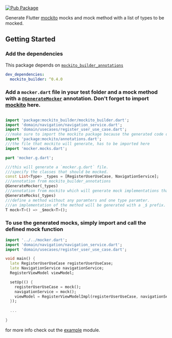[![Pub Package](https://img.shields.io/pub/v/mockito_builder.svg)](https://pub.dev/packages/mockito_builder)

Generate Flutter [mockito](https://pub.dev/packages/mockito) mocks and mock method with a list of types to be mocked.

## Getting Started

### Add the dependencies
This package depends on [`mockito_builder_annotations`](https://pub.dev/packages/mockito_builder_annotations)

```yaml
dev_dependencies:
  mockito_builder: ^0.4.0

```

### Add a `mocker.dart` file in your test folder and a mock method with a [`@GenerateMocker`](https://pub.dev/packages/mocktio_builder_annotations) annotation. Don't forget to import [mockito](https://pub.dev/packages/mockito) here.


```dart

import 'package:mockito_builder/mockito_builder.dart';
import 'domain/navigation/navigation_service.dart';
import 'domain/usecases/register_user_use_case.dart';
///make sure to import the mockito package because the generated code depends on it.
import 'package:mockito/annotations.dart';
///the file that mockito will generate, has to be imported here
import 'mocker.mocks.dart';

part 'mocker.g.dart';

///this will generate a `mocker.g.dart` file.
///specify the classes that should be mocked.
const List<Type> _types = [RegisterUserUseCase, NavigationService];
///annotation from mockito_builder_annotations
@GenerateMocker(_types)
///annotation from mockito which will generate mock implementations that mockito_builder will use
@GenerateMocks(_types)
///define a method without any paramters and one type paramter. 
///an implementation of the method will be generated with a _$ prefix.
T mock<T>() => _$mock<T>();
```

### To use the generated mocks, simply import and call the defined mock function

```dart
import '../../mocker.dart';
import 'domain/navigation/navigation_service.dart';
import 'domain/usecases/register_user_use_case.dart';

void main() {
  late RegisterUserUseCase registerUserUseCase;
  late NavigationService navigationService;
  RegisterViewModel viewModel;

  setUp(() {
    registerUserUseCase = mock();
    navigationService = mock();
    viewModel = RegisterViewModelImpl(registerUserUseCase, navigationService);
  });
  
  ...
  
}
```

for more info check out the [example](https://github.com/digitalrmdy/mockito-builder/tree/master/example) module.
